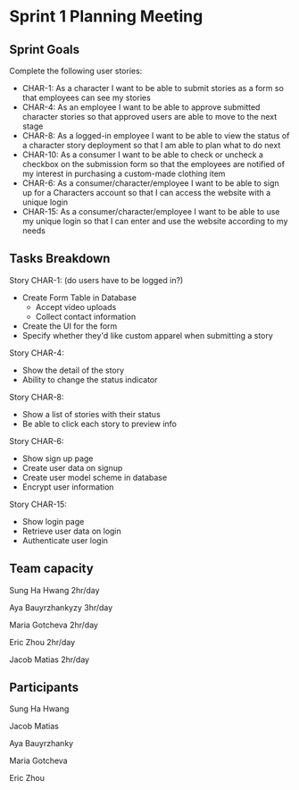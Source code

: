 # Sprint 1 Planning Meeting
## Sprint Goals
Complete the following user stories:
- CHAR-1: As a character I want to be able to submit stories as a form so that employees can see my stories
- CHAR-4: As an employee I want to be able to approve submitted character stories so that approved users are able to move to the next stage
- CHAR-8: As a logged-in employee I want to be able to view the status of a character story deployment so that I am able to plan what to do next
- CHAR-10: As a consumer I want to be able to check or uncheck a checkbox on the submission form so that the employees are notified of my interest in purchasing a custom-made clothing item
- CHAR-6: As a consumer/character/employee I want to be able to sign up for a Characters account so that I can access the website with a unique login
- CHAR-15: As a consumer/character/employee I want to be able to use my unique login so that I can enter and use the website according to my needs

## Tasks Breakdown
Story CHAR-1: (do users have to be logged in?)
- Create Form Table in Database
    - Accept video uploads
    - Collect contact information
- Create the UI for the form
- Specify whether they'd like custom apparel when submitting a story

Story CHAR-4:
- Show the detail of the story
- Ability to change the status indicator 

Story CHAR-8:
- Show a list of stories with their status
- Be able to click each story to preview info

Story CHAR-6:
- Show sign up page
- Create user data on signup
- Create user model scheme in database
- Encrypt user information

Story CHAR-15:
- Show login page
- Retrieve user data on login
- Authenticate user login

## Team capacity
Sung Ha Hwang 2hr/day

Aya Bauyrzhankyzy 3hr/day

Maria Gotcheva 2hr/day

Eric Zhou 2hr/day

Jacob Matias 2hr/day

## Participants
Sung Ha Hwang

Jacob Matias

Aya Bauyrzhanky

Maria Gotcheva

Eric Zhou